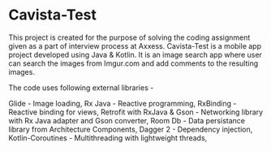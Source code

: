 # Cavista-Test

This project is created for the purpose of solving the coding assignment given as a part of interview process at Axxess.
Cavista-Test is a mobile app project developed using Java & Kotlin. It is an image search app where user can search the images from Imgur.com and add comments to the resulting images.

The code uses following external libraries - 

Glide - Image loading, 
Rx Java - Reactive programming, 
RxBinding - Reactive binding for views, 
Retrofit with RxJava & Gson - Networking library with Rx Java adapter and Gson converter, 
Room Db - Data persistance library from Architecture Components, 
Dagger 2 - Dependency injection, 
Kotlin-Coroutines - Multithreading with lightweight threads, 


